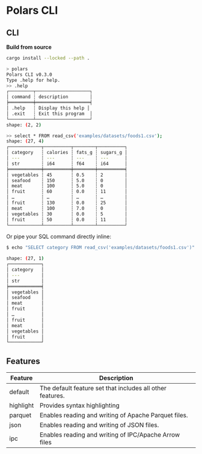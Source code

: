# Polars CLI

## CLI

**Build from source**

```bash
cargo install --locked --path .
```

```bash
> polars
Polars CLI v0.3.0
Type .help for help.
>> .help
┌─────────┬────────────────────┐
│ command ┆ description        │
╞═════════╪════════════════════╡
│ .help   ┆ Display this help │
│ .exit   ┆ Exit this program  │
└─────────┴────────────────────┘
shape: (2, 2)

>> select * FROM read_csv('examples/datasets/foods1.csv');
shape: (27, 4)
┌────────────┬──────────┬────────┬──────────┐
│ category   ┆ calories ┆ fats_g ┆ sugars_g │
│ ---        ┆ ---      ┆ ---    ┆ ---      │
│ str        ┆ i64      ┆ f64    ┆ i64      │
╞════════════╪══════════╪════════╪══════════╡
│ vegetables ┆ 45       ┆ 0.5    ┆ 2        │
│ seafood    ┆ 150      ┆ 5.0    ┆ 0        │
│ meat       ┆ 100      ┆ 5.0    ┆ 0        │
│ fruit      ┆ 60       ┆ 0.0    ┆ 11       │
│ …          ┆ …        ┆ …      ┆ …        │
│ fruit      ┆ 130      ┆ 0.0    ┆ 25       │
│ meat       ┆ 100      ┆ 7.0    ┆ 0        │
│ vegetables ┆ 30       ┆ 0.0    ┆ 5        │
│ fruit      ┆ 50       ┆ 0.0    ┆ 11       │
└────────────┴──────────┴────────┴──────────┘
```

Or pipe your SQL command directly inline:

```bash
$ echo "SELECT category FROM read_csv('examples/datasets/foods1.csv')" | polars

shape: (27, 1)
┌────────────┐
│ category   │
│ ---        │
│ str        │
╞════════════╡
│ vegetables │
│ seafood    │
│ meat       │
│ fruit      │
│ …          │
│ fruit      │
│ meat       │
│ vegetables │
│ fruit      │
└────────────┘
```

## Features

| Feature   | Description                                               |
| --------- | --------------------------------------------------------- |
| default   | The default feature set that includes all other features. |
| highlight | Provides syntax highlighting                              |
| parquet   | Enables reading and writing of Apache Parquet files.      |
| json      | Enables reading and writing of JSON files.                |
| ipc       | Enables reading and writing of IPC/Apache Arrow files     |
